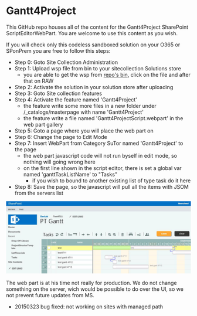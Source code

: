 Gantt4Project
===============
This GitHub repo houses all of the content for the Gantt4Project SharePoint ScriptEditorWebPart. 
You are welcome to use this content as you wish.

If you will check only this codeless sandboxed solution on your O365 or SPonPrem you are free to follow this steps:

- Step 0: Goto Site Collection Administration
- Step 1: Upload wsp file from bin to your sitecollection Solutions store
    - you are able to get the wsp from [repo's bin](Gantt4Project/bin), click on the file and after that on RAW
- Step 2: Activate the solution in your solution store after uploading
- Step 3: Goto Site collection features
- Step 4: Activate the feature named 'Gantt4Project'
    - the feature write some more files in a new folder under /_catalogs/masterpage with name 'Gantt4Project'
    - the feature write a file named 'Gantt4ProjectScript.webpart' in the web part gallery
- Step 5: Goto a page where you will place the web part on
- Step 6: Change the page to Edit Mode
- Step 7: Insert WebPart from Category SuTor named 'Gantt4Project' to the page
    - the web part javascript code will not run byself in edit mode, so nothing will going wrong here
    - on the first line shown in the script editor, there is set a global var named 'ganttTaskListName' to "Tasks"
        - if you wish to bound to another existing list of type task do it here
- Step 8: Save the page, so the javascript will pull all the items with JSOM from the servers list

![ScreenShot](gantt4project.JPG)

The web part is at his time not really for production.
We do not change something on the server, wich would be possible to do over the UI, so we not prevent future updates from MS.

- 20150323 bug fixed: not working on sites with managed path  
 